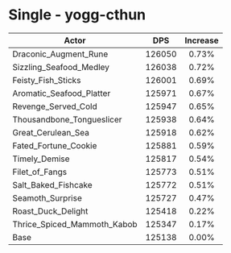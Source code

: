 # Single - yogg-cthun
| Actor | DPS | Increase |
|---|:---:|:---:|
|Draconic_Augment_Rune|126050|0.73%|
|Sizzling_Seafood_Medley|126038|0.72%|
|Feisty_Fish_Sticks|126001|0.69%|
|Aromatic_Seafood_Platter|125971|0.67%|
|Revenge_Served_Cold|125947|0.65%|
|Thousandbone_Tongueslicer|125938|0.64%|
|Great_Cerulean_Sea|125918|0.62%|
|Fated_Fortune_Cookie|125881|0.59%|
|Timely_Demise|125817|0.54%|
|Filet_of_Fangs|125773|0.51%|
|Salt_Baked_Fishcake|125772|0.51%|
|Seamoth_Surprise|125727|0.47%|
|Roast_Duck_Delight|125418|0.22%|
|Thrice_Spiced_Mammoth_Kabob|125347|0.17%|
|Base|125138|0.00%|
